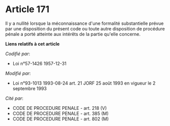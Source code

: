 # Article 171

Il y a nullité lorsque la méconnaissance d'une formalité substantielle prévue par une disposition du présent code ou toute
autre disposition de procédure pénale a porté atteinte aux intérêts de la partie qu'elle concerne.

**Liens relatifs à cet article**

_Codifié par_:

  - Loi n°57-1426 1957-12-31

_Modifié par_:

  - Loi n°93-1013 1993-08-24 art. 21 JORF 25 août 1993 en vigueur le 2 septembre 1993

_Cité par_:

  - CODE DE PROCEDURE PENALE - art. 218 (V)
  - CODE DE PROCEDURE PENALE - art. 385 (M)
  - CODE DE PROCEDURE PENALE - art. 802 (M)
